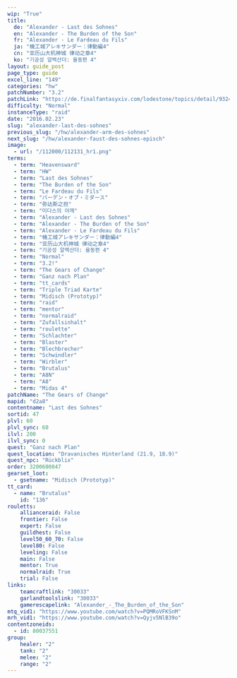 ```yaml
---
wip: "True"
title:
  de: "Alexander - Last des Sohnes"
  en: "Alexander - The Burden of the Son"
  fr: "Alexander - Le Fardeau du Fils"
  ja: "機工城アレキサンダー：律動編4"
  cn: "亚历山大机神城 律动之章4"
  ko: "기공성 알렉산더: 율동편 4"
layout: guide_post
page_type: guide
excel_line: "149"
categories: "hw"
patchNumber: "3.2"
patchLink: "https://de.finalfantasyxiv.com/lodestone/topics/detail/93245d34c33358787d1ff90333c4435c65ac6ee5"
difficulty: "Normal"
instanceType: "raid"
date: "2016.02.23"
slug: "alexander-last-des-sohnes"
previous_slug: "/hw/alexander-arm-des-sohnes"
next_slug: "/hw/alexander-faust-des-sohnes-episch"
image:
  - url: "/112000/112131_hr1.png"
terms:
  - term: "Heavensward"
  - term: "HW"
  - term: "Last des Sohnes"
  - term: "The Burden of the Son"
  - term: "Le Fardeau du Fils"
  - term: "バーデン・オブ・ミダース"
  - term: "弥达斯之担"
  - term: "미다스의 어깨"
  - term: "Alexander - Last des Sohnes"
  - term: "Alexander - The Burden of the Son"
  - term: "Alexander - Le Fardeau du Fils"
  - term: "機工城アレキサンダー：律動編4"
  - term: "亚历山大机神城 律动之章4"
  - term: "기공성 알렉산더: 율동편 4"
  - term: "Normal"
  - term: "3.2!"
  - term: "The Gears of Change"
  - term: "Ganz nach Plan"
  - term: "tt_cards"
  - term: "Triple Triad Karte"
  - term: "Midisch (Prototyp)"
  - term: "raid"
  - term: "mentor"
  - term: "normalraid"
  - term: "Zufallsinhalt"
  - term: "roulette"
  - term: "Schlachter"
  - term: "Blaster"
  - term: "Blechbrecher"
  - term: "Schwindler"
  - term: "Wirbler"
  - term: "Brutalus"
  - term: "A8N"
  - term: "A8"
  - term: "Midas 4"
patchName: "The Gears of Change"
mapid: "d2a8"
contentname: "Last des Sohnes"
sortid: 47
plvl: 60
plvl_sync: 60
ilvl: 200
ilvl_sync: 0
quest: "Ganz nach Plan"
quest_location: "Dravanisches Hinterland (21.9, 18.9)"
quest_npc: "Rückblix"
order: 3200600047
gearset_loot:
  - gsetname: "Midisch (Prototyp)"
tt_card:
  - name: "Brutalus"
    id: "136"
rouletts:
    allianceraid: False
    frontier: False
    expert: False
    guildhest: False
    level50_60_70: False
    level80: False
    leveling: False
    main: False
    mentor: True
    normalraid: True
    trial: False
links:
    teamcraftlink: "30033"
    garlandtoolslink: "30033"
    gamerescapelink: "Alexander_-_The_Burden_of_the_Son"
mtq_vid1: "https://www.youtube.com/watch?v=PQMRoVFKSnM"
mrh_vid1: "https://www.youtube.com/watch?v=Qyjv5NlB39o"
contentzoneids:
  - id: 80037551
group:
    healer: "2"
    tank: "2"
    melee: "2"
    range: "2"
---
```

